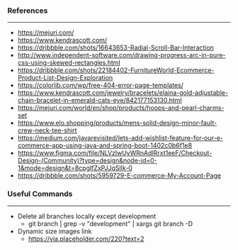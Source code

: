 ### References

---

- https://mejuri.com/
- https://www.kendrascott.com/
- https://dribbble.com/shots/16643653-Radial-Scroll-Bar-Interaction
- http://www.independent-software.com/drawing-progress-arc-in-pure-css-using-skewed-rectangles.html
- https://dribbble.com/shots/22184402-FurnitureWorld-Ecommerce-Product-List-Design-Exploration
- https://colorlib.com/wp/free-404-error-page-templates/
- https://www.kendrascott.com/jewelry/bracelets/elaina-gold-adjustable-chain-bracelet-in-emerald-cats-eye/842177153130.html
- https://mejuri.com/world/en/shop/products/hoops-and-pearl-charms-set
- https://www.elo.shopping/products/mens-solid-design-minor-fault-crew-neck-tee-shirt
- https://medium.com/javarevisited/lets-add-wishlist-feature-for-our-e-commerce-app-using-java-and-spring-boot-1402c0b6f1e8
- https://www.figma.com/file/NLVzlwUyWRnAdIRrxt1eeF/Checkout-Design-(Community)?type=design&node-id=0-1&mode=design&t=8cpgIfZxPJJqSlIk-0
- https://dribbble.com/shots/5959729-E-commerce-My-Account-Page

### Useful Commands

---

- Delete all branches locally except development
  - git branch | grep -v "development" | xargs git branch -D
- Dynamic size images link
  - https://via.placeholder.com/220?text=2
